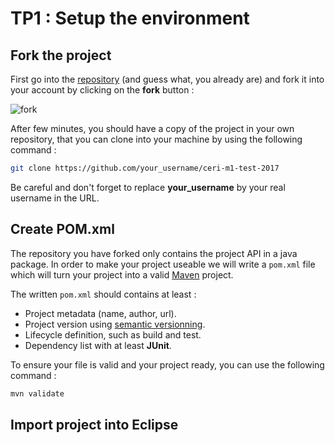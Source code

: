 # TP1 : Setup the environment

## Fork the project

First go into the [repository](https://github.com/Faylixe/ceri-m1-test-2017)
(and guess what, you already are) and fork it into your account by clicking on
the **fork** button :

![fork](https://github.com/Faylixe/ceri-m1-test-2017/blob/master/docs/images/fork.png?raw=true)

After few minutes, you should have a copy of the project in your own repository, that you can clone into
your machine by using the following command :

```bash
git clone https://github.com/your_username/ceri-m1-test-2017
```

Be careful and don't forget to replace **your_username** by your real username in the URL.

## Create POM.xml

The repository you have forked only contains the project API in a java package.
In order to make your project useable we will write a ``pom.xml`` file which will
turn your project into a valid [Maven](https://maven.apache.org) project.

The written ``pom.xml`` should contains at least :

- Project metadata (name, author, url).
- Project version using [semantic versionning](https://semver.org/).
- Lifecycle definition, such as build and test.
- Dependency list with at least **JUnit**.

To ensure your file is valid and your project ready, you can use the following command :

```bash
mvn validate
```

## Import project into Eclipse
